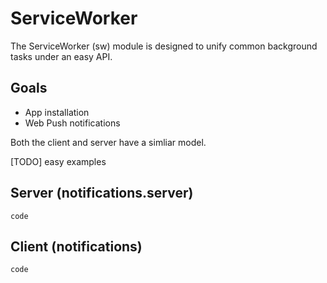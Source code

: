 # ServiceWorker
The ServiceWorker (sw) module is designed to unify common background tasks under an easy API.

## Goals
* App installation
* Web Push notifications

Both the client and server have a simliar model.  

[TODO] easy examples


## Server (notifications.server)

```
code
```
## Client (notifications)

```
code
```
